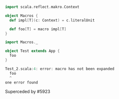```scala
import scala.reflect.makro.Context

object Macros {
  def impl[T](c: Context) = c.literalUnit

  def foo[T] = macro impl[T]
}
```

```scala
import Macros._

object Test extends App {
  foo
}
```

```scala
Test_2.scala:4: error: macro has not been expanded
  foo
  ^
one error found
```
Superceded by #5923
